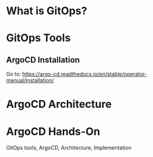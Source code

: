 # What is GitOps?

# GitOps Tools


## ArgoCD Installation
Go to: https://argo-cd.readthedocs.io/en/stable/operator-manual/installation/



# ArgoCD Architecture


# ArgoCD Hands-On













GitOps tools, ArgoCD, Architecture, Implementation
